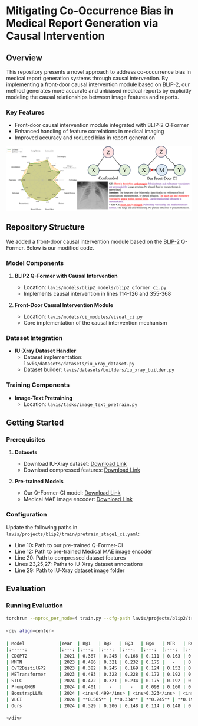 # Mitigating Co-Occurrence Bias in Medical Report Generation via Causal Intervention

## Overview
This repository presents a novel approach to address co-occurrence bias in medical report generation systems through causal intervention. By implementing a front-door causal intervention module based on BLIP-2, our method generates more accurate and unbiased medical reports by explicitly modeling the causal relationships between image features and reports.

### Key Features
- Front-door causal intervention module integrated with BLIP-2 Q-Former
- Enhanced handling of feature correlations in medical imaging
- Improved accuracy and reduced bias in report generation

<div align=center>

<img src="figure.png" width="1024" />

</div>

## Repository Structure
We added a front-door causal intervention module based on the [BLIP-2](https://github.com/salesforce/LAVIS/tree/main/projects/blip2) Q-Former. Below is our modified code.
### Model Components
1. **BLIP2 Q-Former with Causal Intervention**
   - Location: `lavis/models/blip2_models/blip2_qformer_ci.py`
   - Implements causal intervention in lines 114-126 and 355-368

2. **Front-Door Causal Intervention Module**
   - Location: `lavis/models/ci_modules/visual_ci.py`
   - Core implementation of the causal intervention mechanism

### Dataset Integration
- **IU-Xray Dataset Handler**
  - Dataset implementation: `lavis/datasets/datasets/iu_xray_dataset.py`
  - Dataset builder: `lavis/datasets/builders/iu_xray_builder.py`

### Training Components
- **Image-Text Pretraining**
  - Location: `lavis/tasks/image_text_pretrain.py`

## Getting Started

### Prerequisites
1. **Datasets**
   - Download IU-Xray dataset: [Download Link](https://drive.google.com/file/d/1DH0E2yhbmmmJhWjq6DGbmYylAOsLhvOH/view?usp=sharing)
   - Download compressed features: [Download Link](https://drive.google.com/file/d/1oP1eSasTT_rZfRIuZjJZ5xUKgYKl3JpJ/view?usp=sharing)

2. **Pre-trained Models**
   - Our Q-Former-CI model: [Download Link](https://drive.google.com/file/d/1YEgYJO5bUJ9L4uWlN7NtkfOFKb3lt_Uc/view?usp=sharing)
   - Medical MAE image encoder: [Download Link](https://drive.google.com/file/d/1eZXcoeMJAVjVJUNio2tCyHgiegaa-Vqr/view)

### Configuration
Update the following paths in `lavis/projects/blip2/train/pretrain_stage1_ci.yaml`:
- Line 10: Path to our pre-trained Q-Former-CI
- Line 12: Path to pre-trained Medical MAE image encoder
- Line 20: Path to compressed dataset features
- Lines 23,25,27: Paths to IU-Xray dataset annotations
- Line 29: Path to IU-Xray dataset image folder

## Evaluation

### Running Evaluation
```bash
torchrun --nproc_per_node=4 train.py --cfg-path lavis/projects/blip2/train/pretrain_stage1_ci.yaml

<div align=center>

| Model             |Year  | B@1   | B@2   | B@3   | B@4   | MTR   | RG-L  |   CD  |
|:-----:            |:---: |:---:  |:---:  |:---:  |:---:  |:---:  |:---:  |:---:  |
| CDGPT2            | 2021 | 0.387 | 0.245 | 0.166 | 0.111 | 0.163 | 0.289 |0.257  |
| MMTN              | 2023 | 0.486 | 0.321 | 0.232 | 0.175 |   -   | 0.375 | 0.361 |
| CvT2DistilGP2     | 2023 | 0.382 | 0.245 | 0.169 | 0.124 | 0.152 | 0.285 | 0.361 |
| METransformer     | 2023 | 0.483 | 0.322 | 0.228 | 0.172 | 0.192 | 0.380 | 0.435 |
| SILC              | 2024 | 0.472 | 0.321 | 0.234 | 0.175 | 0.192 | 0.379 | 0.368 |
| PromptMGR         | 2024 | 0.401 |   -   |   -   | 0.098 | 0.160 | 0.281 |   -   |
| BoostrapLLMs      | 2024 | <ins>0.499</ins> | <ins>0.323</ins> | <ins>0.238</ins> | <ins>0.184</ins> | **0.208** | <ins>0.390</ins> |   -   |
| VLCI              | 2024 | **0.505** | **0.334** | **0.245** | **0.190** | <ins>0.210</ins> | **0.394** | **0.592** |
| Ours              | 2024 | 0.329 | 0.206 | 0.148 | 0.114 | 0.148 | 0.258 | <ins>0.491</ins> |

</div>
